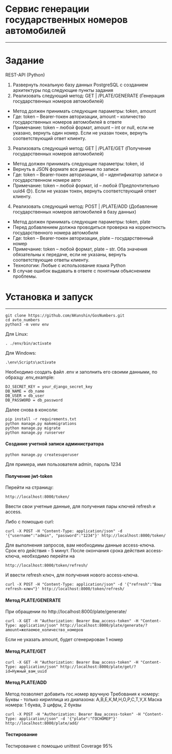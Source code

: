 # Сервис генерации государственных номеров автомобилей
-------

# Задание

REST-API (Python)
1. Развернуть локальную базу данных PostgreSQL с созданием архитектуры под следующие пункты задания
2. Реализовать следующий метод: GET | /PLATE/GENERATE (Генерация государственных номеров автомобилей)
* Метод должен принимать следующие параметры: token, amount
* Где: token – Bearer-токен авторизации, amount – количество государственных номеров автомобилей в ответе
* Примечание: token – любой формат, amount – int or null, если не указано, вернуть один номер. Если не указан токен, вернуть соответствующий ответ клиенту.
3. Реализовать следующий метод: GET | /PLATE/GET (Получение государственных номеров автомобилей)
* Метод должен принимать следующие параметры: token, id
* Вернуть в JSON формате все данные по записи
* Где: token – Bearer-токен авторизации, id – идентификатор записи о государственном номере авто
* Примечание: token – любой формат, id – любой (Предпочтительно uuid4 😊). Если не указан токен, вернуть соответствующий ответ клиенту.

4. Реализовать следующий метод: POST | /PLATE/ADD (Добавление государственных номеров автомобилей в базу данных)
* Метод должен принимать следующие параметры: token, plate
* Перед добавлением должна проводиться проверка на корректность государственного номера автомобиля
* Где: token – Bearer-токен авторизации, plate – государственный номер
* Примечание: token – любой формат, plate – str. Оба значения обязательны к передаче, если не указаны, вернуть соответствующие ответы клиенту.
* Технологии: Любые с использование языка Python
* В случае ошибок выдавать в ответе с понятным объяснением проблемы.

# Установка и запуск
-------
```
git clone https://github.com/AKunshin/GosNumbers.git
cd avto_numbers
python3 -m venv env
```
Для Linux:
```
. ./env/bin/activate
```

Для Windows:
```
.\env\Scripts\activate
```
Необходимо создать файл .env и заполнить его своими данными, по образцу .env_example:

```
DJ_SECRET_KEY = your_django_secret_key
DB_NAME = db_name
DB_USER = db_user
DB_PASSWORD = db_password
```
Далее снова в консоли:
```
pip install -r requirements.txt
python manage.py makemigrations
python manage.py migrate
python manage.py runserver
```
#### Создание учетной записи администратора

```
python manage.py createsuperuser
```
Для примера, имя пользователя admin, пароль 1234

#### Получение jwt-token

Перейти на  страницу:
```
http://localhost:8000/token/
```
Ввести свои учетные данные, для получения пары ключей
refresh и access.

Либо с помощью curl:
```
curl -X POST -H "Content-Type: application/json" -d '{"username":"admin", "password":"1234"}' http://localhost:8000/token/ 
```
Для выполнения запросов, вам необходимы данные access-ключа. Срок его действия - 5 минут.
После окончания срока действия access-ключа, необходимо перейти на 
```
http://localhost:8000/token/refresh/
```
И ввести refresh ключ, для получения нового access-ключа.
```
curl -X POST -H "Content-Type: application/json" -d '{"refresh":"Ваш refresh-ключ"}' http://localhost:8000/token/refresh/
```

#### Метод PLATE/GENERATE

При обращении по http://localhost:8000/plate/generate/
```
curl -X GET -H "Authorization: Bearer Ваш_access-token" -H "Content-Type: application/json" http://localhost:8000/plate/generate/?amount=желаемое_количество_номеров
```
Если не указать amount, будет сгенерирован 1 номер

#### Метод PLATE/GET

```
curl -X GET -H "Authorization: Bearer Ваш_access-token" -H "Content-Type: application/json" http://localhost:8000/plate/get/?id=Нужный_вам_uuid
```

#### Метод PLATE/ADD

Метод позволяет добавить гос.номер вручную
Требования к номеру:
Буквы - только кириллица из диапазона: А,В,Е,К,М,Н,О,Р,С,Т,У,Х
Маска номера: 1 буква, 3 цифры, 2 буквы

```
curl -X POST -H "Authorization: Bearer Ваш_access-token" -H "Content-Type: application/json" -d '{"plate":"ГОСНОМЕР"}' http://localhost:8000/plate/add/ 
```

#### Тестирование
Тестирование с помощью unittest
Coverage 95%
